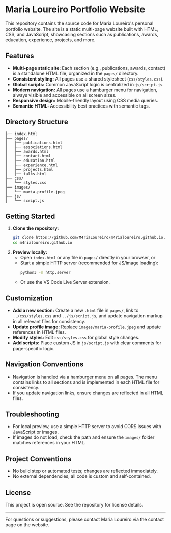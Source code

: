 
# Maria Loureiro Portfolio Website

This repository contains the source code for Maria Loureiro's personal portfolio website. The site is a static multi-page website built with HTML, CSS, and JavaScript, showcasing sections such as publications, awards, education, experience, projects, and more.

## Features
- **Multi-page static site:** Each section (e.g., publications, awards, contact) is a standalone HTML file, organized in the `pages/` directory.
- **Consistent styling:** All pages use a shared stylesheet (`css/styles.css`).
- **Global scripts:** Common JavaScript logic is centralized in `js/script.js`.
- **Modern navigation:** All pages use a hamburger menu for navigation, always visible and accessible on all screen sizes.
- **Responsive design:** Mobile-friendly layout using CSS media queries.
- **Semantic HTML:** Accessibility best practices with semantic tags.

## Directory Structure
```
├── index.html
├── pages/
│   ├── publications.html
│   ├── associations.html
│   ├── awards.html
│   ├── contact.html
│   ├── education.html
│   ├── experience.html
│   ├── projects.html
│   ├── talks.html
├── css/
│   └── styles.css
├── images/
│   └── maria-profile.jpeg
├── js/
│   └── script.js
```

## Getting Started
1. **Clone the repository:**
   ```sh
   git clone https://github.com/M4riaLoureiro/m4rialoureiro.github.io.git
   cd m4rialoureiro.github.io
   ```
2. **Preview locally:**
   - Open `index.html` or any file in `pages/` directly in your browser, or
   - Start a simple HTTP server (recommended for JS/image loading):
      ```sh
      python3 -m http.server
      ```
   - Or use the VS Code Live Server extension.

## Customization
- **Add a new section:** Create a new `.html` file in `pages/`, link to `../css/styles.css` and `../js/script.js`, and update navigation markup in all relevant files for consistency.
- **Update profile image:** Replace `images/maria-profile.jpeg` and update references in HTML files.
- **Modify styles:** Edit `css/styles.css` for global style changes.
- **Add scripts:** Place custom JS in `js/script.js` with clear comments for page-specific logic.

## Navigation Conventions
- Navigation is handled via a hamburger menu on all pages. The menu contains links to all sections and is implemented in each HTML file for consistency.
- If you update navigation links, ensure changes are reflected in all HTML files.

## Troubleshooting
- For local preview, use a simple HTTP server to avoid CORS issues with JavaScript or images.
- If images do not load, check the path and ensure the `images/` folder matches references in your HTML.

## Project Conventions
- No build step or automated tests; changes are reflected immediately.
- No external dependencies; all code is custom and self-contained.

## License

This project is open source. See the repository for license details.

---
For questions or suggestions, please contact Maria Loureiro via the contact page on the website.
